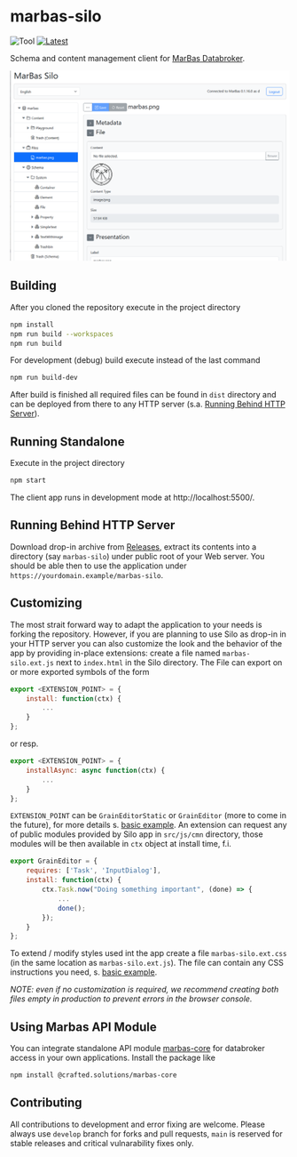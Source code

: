 # marbas-silo
![Tool](https://img.shields.io/badge/Node.js-18,20,22-lightblue?logo=nodedotjs&logoColor=white) [<img src="https://img.shields.io/github/v/release/Crafted-Solutions/marbas-silo" title="Latest">](../../releases/latest)

Schema and content management client for [MarBas Databroker](../../../marbas-databroker).

![Main Workspace](doc/screenshots/workspace.png)

## Building
After you cloned the repository execute in the project directory
```sh
npm install
npm run build --workspaces
npm run build
```
For development (debug) build execute instead of the last command
```sh
npm run build-dev
```
After build is finished all required files can be found in `dist` directory and can be deployed from there to any HTTP server (s.a. [Running Behind HTTP Server](#running-behind-http-server)).

## Running Standalone
Execute in the project directory
```sh
npm start
```
The client app runs in development mode at http://localhost:5500/.

## Running Behind HTTP Server
Download drop-in archive from [Releases](../../releases/latest), extract its contents into a directory (say `marbas-silo`) under public root of your Web server. You should be able then to use the application under `https://yourdomain.example/marbas-silo`.

## Customizing
The most strait forward way to adapt the application to your needs is forking the repository. However, if you are planning to use Silo as drop-in in your HTTP server you can also customize the look and the behavior of the app by providing in-place extensions: create a file named `marbas-silo.ext.js` next to `index.html` in the Silo directory. The File can export on or more exported symbols of the form
```javascript
export <EXTENSION_POINT> = {
	install: function(ctx) {
		...
	}
};
```
or resp.
```javascript
export <EXTENSION_POINT> = {
	installAsync: async function(ctx) {
		...
	}
};
```
`EXTENSION_POINT` can be `GrainEditorStatic` or `GrainEditor` (more to come in the future), for more details s. [basic example](doc/extensions/basic/marbas-silo.ext.js). An extension can request any of public modules provided by Silo app in `src/js/cmn` directory, those modules will be then available in `ctx` object at install time, f.i.
```javascript
export GrainEditor = {
	requires: ['Task', 'InputDialog'],
	install: function(ctx) {
		ctx.Task.now("Doing something important", (done) => {
			...
			done();
		});
	}
};
```


To extend / modify styles used int the app create a file `marbas-silo.ext.css` (in the same location as `marbas-silo.ext.js`). The file can contain any CSS instructions you need, s. [basic example](doc/extensions/basic/marbas-silo.ext.css).

*NOTE: even if no customization is required, we recommend creating both files empty in production to prevent errors in the browser console.*

## Using Marbas API Module
You can integrate standalone API module [marbas-core](https://www.npmjs.com/package/@crafted.solutions/marbas-core) for databroker access in your own applications. Install the package like
```sh
npm install @crafted.solutions/marbas-core
```

## Contributing
All contributions to development and error fixing are welcome. Please always use `develop` branch for forks and pull requests, `main` is reserved for stable releases and critical vulnarability fixes only. 